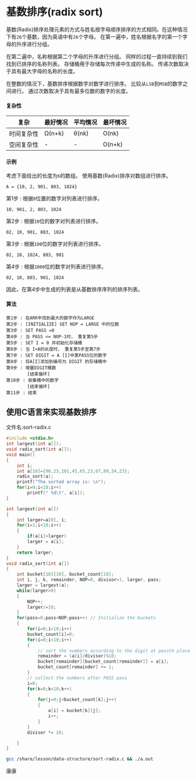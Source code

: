 # 基数排序(radix sort)

基数(Radix)排序处理元素的方式与姓名按字母顺序排序的方式相同。在这种情况下有`26`个基数，因为英语中有`26`个字母。 在第一遍中，姓名根据名字的第一个字母的升序进行分组。

在第二遍中，名称根据第二个字母的升序进行分组。 同样的过程一直持续到我们找到已排序的名称列表。 存储桶用于存储每次传递中生成的名称。 传递次数取决于具有最大字母的名称的长度。

在整数的情况下，基数排序根据数字对数字进行排序。 比较从`LSB`到`MSB`的数字之间进行。 通过次数取决于具有最多位数的数字的长度。

#### 复杂性

| 复杂       | 最好情况 | 平均情况 | 最坏情况 |
| ---------- | -------- | -------- | -------- |
| 时间复杂性 | Ω(n+k)   | θ(nk)    | O(nk)    |
| 空间复杂性 | -        | -        | O(n+k)   |

#### 示例

考虑下面给出的长度为`6`的数组。 使用基数(Radix)排序对数组进行排序。

```
A = {10, 2, 901, 803, 1024}
```

第1步 : 根据`0`位置的数字对列表进行排序。

```
10, 901, 2, 803, 1024
```

第2步 : 根据`10`位的数字对列表进行排序。

```
02, 10, 901, 803, 1024
```

第3步 : 根据`100`位的数字对列表进行排序。

```
02, 10, 1024, 803, 901
```

第4步 : 根据`1000`位的数字对列表进行排序。

```
02, 10, 803, 901, 1024
```

因此，在第4步中生成的列表是从基数排序序列的排序列表。

#### 算法

```
第1步 : 在ARR中找到最大的数字作为LARGE
第2步 : [INITIALIZE] SET NOP = LARGE 中的位数
第3步 : SET PASS =0
第4步 : 当 PASS <= NOP-1时， 重复第5步
第5步 : SET I = 0 并初始化存储桶
第6步 : 当 I<A的长度时， 重复第5步至第7步
第7步 : SET DIGIT = A [I]中第PASS位的数字
第8步 : 将A[I]添加到编号为 DIGIT 的存储桶中
第9步 : 增量DIGIT桶数
        [结束循环]
第10步 : 收集桶中的数字
        [结束循环]
第11步 : 结束
```

## 使用C语言来实现基数排序

文件名:sort-radix.c

```c
#include <stdio.h>  
int largest(int a[]);  
void radix_sort(int a[]);  
void main()  
{  
    int i;  
    int a[10]={90,23,101,45,65,23,67,89,34,23};       
    radix_sort(a);    
    printf("The sorted array is: \n");  
    for(i=0;i<10;i++)  
        printf(" %d\t", a[i]);  
}  

int largest(int a[])  
{     
    int larger=a[0], i;   
    for(i=1;i<10;i++)  
    {  
        if(a[i]>larger)  
        larger = a[i];  
    }  
    return larger;  
}  
void radix_sort(int a[])  
{  
    int bucket[10][10], bucket_count[10];  
    int i, j, k, remainder, NOP=0, divisor=1, larger, pass;  
    larger = largest(a);  
    while(larger>0)  
    {  
        NOP++;  
        larger/=10;  
    }  
    for(pass=0;pass<NOP;pass++) // Initialize the buckets  
    {  
        for(i=0;i<10;i++)  
        bucket_count[i]=0;  
        for(i=0;i<10;i++)  
        {  
            // sort the numbers according to the digit at passth place            
            remainder = (a[i]/divisor)%10;  
            bucket[remainder][bucket_count[remainder]] = a[i];  
            bucket_count[remainder] += 1;  
        }  
        // collect the numbers after PASS pass  
        i=0;  
        for(k=0;k<10;k++)  
        {  
            for(j=0;j<bucket_count[k];j++)  
            {  
                a[i] = bucket[k][j];  
                i++;  
            }  
        }  
        divisor *= 10;  

    }  
}
```

```bash
gcc /share/lesson/data-structure/sort-radix.c && ./a.out
```

康康